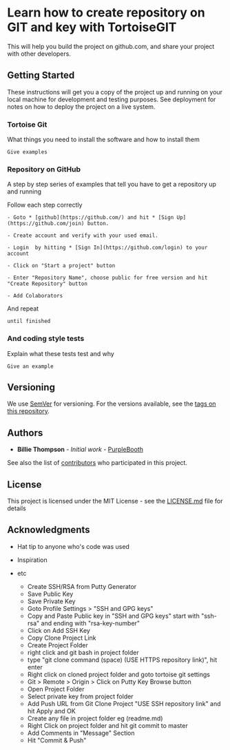 # Learn how to create repository on GIT and key with TortoiseGIT

This will help you build the project on github.com, and share your project with other developers.

## Getting Started

These instructions will get you a copy of the project up and running on your local machine for development and testing purposes. See deployment for notes on how to deploy the project on a live system.

### Tortoise Git

What things you need to install the software and how to install them

```
Give examples
```

### Repository on GitHub

A step by step series of examples that tell you have to get a repository up and running

Follow each step correctly

```
- Goto * [github](https://github.com/) and hit * [Sign Up](https://github.com/join) button.

- Create account and verify with your used email.

- Login  by hitting * [Sign In](https://github.com/login) to your account

- Click on "Start a project" button

- Enter "Repository Name", choose public for free version and hit "Create Repository" button

- Add Colaborators

```

And repeat

```
until finished
```


### And coding style tests

Explain what these tests test and why

```
Give an example
```


## Versioning

We use [SemVer](http://semver.org/) for versioning. For the versions available, see the [tags on this repository](https://github.com/your/project/tags). 

## Authors

* **Billie Thompson** - *Initial work* - [PurpleBooth](https://github.com/PurpleBooth)

See also the list of [contributors](https://github.com/your/project/contributors) who participated in this project.

## License

This project is licensed under the MIT License - see the [LICENSE.md](LICENSE.md) file for details

## Acknowledgments

* Hat tip to anyone who's code was used
* Inspiration
* etc







  - Create SSH/RSA from Putty Generator
  - Save Public Key
  - Save Private Key
  - Goto Profile Settings > "SSH and GPG keys"
  - Copy and Paste Public key in "SSH and GPG keys" start with "ssh-rsa" and ending with "rsa-key-number"
  - Click on Add SSH Key
  - Copy Clone Project Link
  - Create Project Folder
  - right click and git bash in project folder
  - type "git clone command (space) (USE HTTPS repository link)", hit enter
  - Right click on cloned project folder and goto tortoise git settings
  - Git > Remote > Origin > Click on Putty Key Browse button
  - Open Project Folder
  - Select private key from project folder
  - Add Push URL from Git Clone Project "USE SSH repository link" and hit Apply and OK
  - Create any file in project folder eg (readme.md)
  - Right Click on project folder and hit git commit to master
  - Add Comments in "Message" Section
  - Hit "Commit & Push"